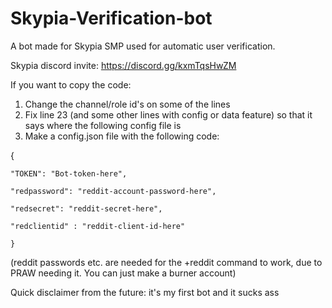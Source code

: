 # Skypia-Verification-bot

A bot made for Skypia SMP used for automatic user verification.

Skypia discord invite:
https://discord.gg/kxmTqsHwZM

If you want to copy the code:
1. Change the channel/role id's on some of the lines 
2. Fix line 23 (and some other lines with config or data feature) so that it says where the following config file is
3. Make a config.json file with the following code:

{

    "TOKEN": "Bot-token-here",
    
    "redpassword": "reddit-account-password-here",
    
    "redsecret": "reddit-secret-here",
    
    "redclientid" : "reddit-client-id-here"
    
    }

(reddit passwords etc. are needed for the +reddit command to work, due to PRAW needing it. You can just make a burner account)


Quick disclaimer from the future: it's my first bot and it sucks ass
